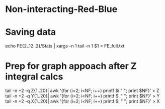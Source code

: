 # Non-interacting-Red-Blue
# Saving data
echo FE{2..12..2}/Stats | xargs -n 1 tail -n 1 $1 > FE_full.txt

# Prep for graph appoach after Z integral calcs
tail -n +2 -q Z{1..20}| awk '{for (i=2; i<NF; i++) printf $i " "; print $NF}' > Z
tail -n +2 -q Y{1..20}| awk '{for (i=2; i<NF; i++) printf $i " "; print $NF}' > Y
tail -n +2 -q X{1..20}| awk '{for (i=2; i<NF; i++) printf $i " "; print $NF}' > X
